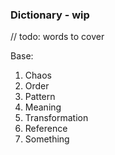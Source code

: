 ### Dictionary - wip

// todo: words to cover

Base:
1. Chaos
2. Order
3. Pattern
4. Meaning
5. Transformation
6. Reference
7. Something